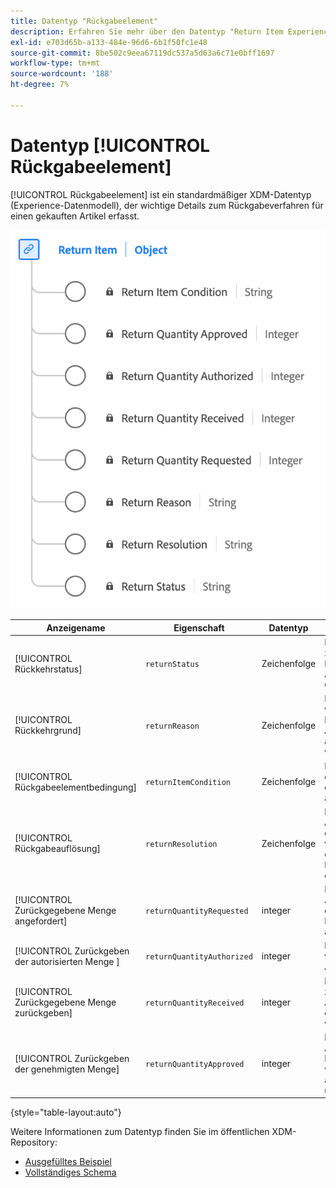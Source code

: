 ```yaml
---
title: Datentyp "Rückgabeelement"
description: Erfahren Sie mehr über den Datentyp "Return Item Experience Data Model (XDM)".
exl-id: e703d65b-a133-484e-96d6-6b1f50fc1e48
source-git-commit: 8be502c9eea67119dc537a5d63a6c71e0bff1697
workflow-type: tm+mt
source-wordcount: '188'
ht-degree: 7%

---
```


# Datentyp [!UICONTROL Rückgabeelement]

[!UICONTROL Rückgabeelement] ist ein standardmäßiger XDM-Datentyp (Experience-Datenmodell), der wichtige Details zum Rückgabeverfahren für einen gekauften Artikel erfasst.

![Ein Diagramm des Datentyps &quot;Rückgabeelement&quot;.](../images/data-types/return-item.png)

| Anzeigename | Eigenschaft | Datentyp | Beschreibung |
|-----------------------------|------------------------------|-----------|--------------------------------------------------------|
| [!UICONTROL Rückkehrstatus] | `returnStatus` | Zeichenfolge | Der Status des zurückgegebenen Elements (z. B. Ausstehend oder Genehmigt). |
| [!UICONTROL Rückkehrgrund] | `returnReason` | Zeichenfolge | Der Grund, warum die Rückgabe für den Artikel angefordert wurde. |
| [!UICONTROL Rückgabeelementbedingung] | `returnItemCondition` | Zeichenfolge | Die Bedingung des Elements, für das die Rückgabe angefordert wird. |
| [!UICONTROL Rückgabeauflösung] | `returnResolution` | Zeichenfolge | Die gewünschte Auflösung oder das Ergebnis, das von der Rückkehr erwartet wird (z. B. Rückerstattung oder Exchange). |
| [!UICONTROL Zurückgegebene Menge angefordert] | `returnQuantityRequested` | integer | Die Menge des Artikels, zu dem der Käufer die Rückgabe angefordert hat. |
| [!UICONTROL Zurückgeben der autorisierten Menge ] | `returnQuantityAuthorized` | integer | Die Menge des zu versendenden Artikels. |
| [!UICONTROL Zurückgegebene Menge zurückgeben] | `returnQuantityReceived` | integer | Die Menge der zurückgegebenen Artikel, die empfangen wurden. |
| [!UICONTROL Zurückgeben der genehmigten Menge] | `returnQuantityApproved` | integer | Die Menge des Artikels mit einer Rückgabe ist vollständig abgeschlossen und genehmigt. |

{style="table-layout:auto"}

Weitere Informationen zum Datentyp finden Sie im öffentlichen XDM-Repository:

* [Ausgefülltes Beispiel](https://github.com/adobe/xdm/blob/master/components/datatypes/returnitem.example.1.json)
* [Vollständiges Schema](https://github.com/adobe/xdm/blob/master/components/datatypes/returnitem.schema.json)
